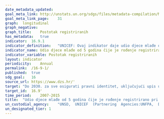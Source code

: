 ```yaml
---	
date_metadata_updated:	
goal_meta_link:	http://unstats.un.org/sdgs/files/metadata-compilation/Metadata-Goal-16.pdf'
goal_meta_link_page:	31
graph:	longitudinal
graph_negative:	
graph_title:	Postotak registriranih
has_metadata:	true
indicator:	16.9.1
indicator_definition:	"UNICEF: Ovaj indikator daje udio djece mlađe od pet godina čija su rođenja prijavljena kao registrirana kod relevantnih nacionalnih tijela vlasti. Računa se dijeljenjem broja djece mlađe od pet godina čija su rođenja prijavljena kao registrirana kod relevantnih nacionalnih tijela vlasti i ukupnog broja djece mlađe od pet godina u stanovništvu. Iz cilja 16 TST radne grupe: Indikator se računa kao broj djece čija su rođenja registrirana kod tijela vlasti podijeljen s ukupnim brojem djece. Iz UNFPA: Postotak rođenja koja su registrirana unutar određenog perioda nakon rođenja (jedan mjesec, jedna godina, pet godina starosti) u civilnim registrima i sustavu vitalne statistike ili u istraživanjima o kućanstvima."
indicator_name:	Udio djece mlađe od 5 godina čije je rođenje registrirano pri tijelu civilne vlasti, prema starosti
indicator_variable:	Postotak registriranih
layout:	indicator
periodicity:	Annual
permalink:	/16-9-1/
published:	true
sdg_goal:	16
source_url:	https://www.dzs.hr/'
target:	"Do 2030. za sve osigurati pravni identitet, uključujući upis u maticu rođenih"
target_id:	16.9'
time_period:	2007-2015
title:	"Udio djece mlađe od 5 godina čije je rođenje registrirano pri tijelu civilne vlasti, prema starosti"
un_custodial_agency:	"UNSD,  UNICEF  (Partnering  Agencies:UNFPA,  DESA  Population  Division)"
un_designated_tier:	1
---	
```

